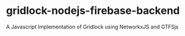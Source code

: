 # gridlock-nodejs-firebase-backend
A Javascript Implementation of Gridlock using NetworkxJS and GTFSjs
